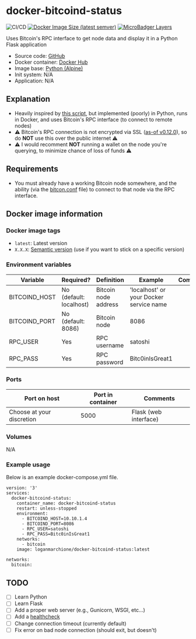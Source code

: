 # docker-bitcoind-status 

![CI/CD](https://github.com/loganmarchione/docker-bitcoind-status/workflows/CI/CD/badge.svg)
[![Docker Image Size (latest semver)](https://img.shields.io/docker/image-size/loganmarchione/docker-bitcoind-status)](https://hub.docker.com/r/loganmarchione/docker-bitcoind-status)
[![MicroBadger Layers](https://img.shields.io/microbadger/layers/loganmarchione/docker-bitcoind-status)](https://microbadger.com/images/loganmarchione/docker-bitcoind-status)

Uses Bitcoin's RPC interface to get node data and display it in a Python Flask application
  - Source code: [GitHub](https://github.com/loganmarchione/docker-bitcoind-status)
  - Docker container: [Docker Hub](https://hub.docker.com/r/loganmarchione/docker-bitcoind-status)
  - Image base: [Python (Alpine)](https://hub.docker.com/_/python)
  - Init system: N/A
  - Application: N/A

## Explanation

  - Heavily inspired by [this script](https://github.com/mameier/bitcoind-status-bash), but implemented (poorly) in Python, runs in Docker, and uses Bitcoin's RPC interface (to connect to remote nodes)
  - ⚠️ Bitcoin's RPC connection is not encrypted via SSL ([as-of v0.12.0](https://github.com/bitcoin/bitcoin/blob/master/doc/release-notes/release-notes-0.12.0.md#rpc-ssl-support-dropped)), so do **NOT** use this over the public internet ⚠️
  - ⚠️ I would recomment **NOT** running a wallet on the node you're querying, to minimize chance of loss of funds ⚠️

## Requirements

  - You must already have a working Bitcoin node somewhere, and the ability (via the [bitcon.conf](https://github.com/bitcoin/bitcoin/blob/master/share/examples/bitcoin.conf) file) to connect to that node via the RPC interface.

## Docker image information

### Docker image tags
  - `latest`: Latest version
  - `X.X.X`: [Semantic version](https://semver.org/) (use if you want to stick on a specific version)

### Environment variables
| Variable       | Required?                  | Definition                                     | Example                                     | Comments                                                                                         |
|----------------|----------------------------|------------------------------------------------|---------------------------------------------|--------------------------------------------------------------------------------------------------|
| BITCOIND_HOST  | No (default: localhost)    | Bitcoin node address                           | 'localhost' or your Docker service name     |                                                                                                  |
| BITCOIND_PORT  | No (default: 8086)         | Bitcoin node                                   | 8086                                        |                                                                                                  |
| RPC_USER       | Yes                        | RPC username                                   | satoshi                                     |                                                                                                  |
| RPC_PASS       | Yes                        | RPC password                                   | Bitc0inIsGreat1                             |                                                                                                  |

### Ports
| Port on host              | Port in container | Comments              |
|---------------------------|-------------------|-----------------------|
| Choose at your discretion | 5000              | Flask (web interface) |

### Volumes
N/A

### Example usage
Below is an example docker-compose.yml file.
```
version: '3'
services:
  docker-bitcoind-status:
    container_name: docker-bitcoind-status
    restart: unless-stopped
    environment:
      - BITCOIND_HOST=10.10.1.4
      - BITCOIND_PORT=8086
      - RPC_USER=satoshi
      - RPC_PASS=Bitc0inIsGreat1
    networks:
      - bitcoin
    image: loganmarchione/docker-bitcoind-status:latest

networks:
  bitcoin:
```

## TODO
- [ ] Learn Python
- [ ] Learn Flask
- [ ] Add a proper web server (e.g., Gunicorn, WSGI, etc...)
- [ ] Add a [healthcheck](https://docs.docker.com/engine/reference/builder/#healthcheck)
- [ ] Change connection timeout (currently default)
- [ ] Fix error on bad node connection (should exit, but doesn't) 
